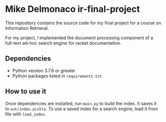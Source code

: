 # Mike Delmonaco ir-final-project

This repository contains the source code for my final project for a course on Information Retrieval.

For my project, I implemented the document processing component of a full-text ad-hoc search engine for racket 
documentation.

## Dependencies

* Python version 3.7.6 or greater
* Python packages listed in `requirements.txt`

## How to use it

Once dependencies are installed, run `main.py` to build the index. It saves it to `out/index.pickle`.
To use a saved index for a search engine, load it from file with `load_index`.